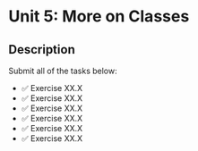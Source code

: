 # Unit 5: More on Classes

## Description

Submit all of the tasks below:

- ✅ Exercise XX.X
- ✅ Exercise XX.X
- ✅ Exercise XX.X
- ✅ Exercise XX.X
- ✅ Exercise XX.X
- ✅ Exercise XX.X

